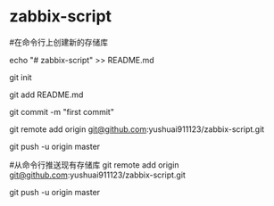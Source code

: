 # zabbix-script

#在命令行上创建新的存储库

echo "# zabbix-script" >> README.md

git init

git add README.md

git commit -m "first commit"

git remote add origin git@github.com:yushuai911123/zabbix-script.git

git push -u origin master

#从命令行推送现有存储库
git remote add origin git@github.com:yushuai911123/zabbix-script.git

git push -u origin master

